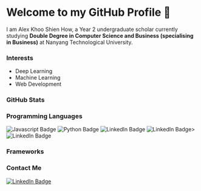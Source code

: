 # Welcome to my GitHub Profile 👋
I am Alex Khoo Shien How, a Year 2 undergraduate scholar currently studying **Double Degree in Computer Science and Business (specialising in Business)** at Nanyang Technological University. 

### Interests
- Deep Learning
- Machine Learning
- Web Development



### GitHub Stats

### Programming Languages
<div id="badges">
    <img src="https://img.shields.io/badge/javascript-grey?style=for-the-badge&logo=javascript" alt="Javascript Badge"/>
    <img src="https://img.shields.io/badge/python-grey?style=for-the-badge&logo=python&logoColor=white" alt="Python Badge"/>
    <img src="https://img.shields.io/badge/r-grey?style=for-the-badge&logo=logoColor=lightblue" alt="LinkedIn Badge"/>
    <img src="https://img.shields.io/badge/LinkedIn-blue?style=for-the-badge&logo=linkedin&logoColor=white" alt="LinkedIn Badge"/>>
    <img src="https://img.shields.io/badge/LinkedIn-blue?style=for-the-badge&logo=linkedin&logoColor=white" alt="LinkedIn Badge"/>
</div>

### Frameworks



### Contact Me
<div id="badges">
  <a href="https://www.linkedin.com/in/alex-khoo-shien-how/">
    <img src="https://img.shields.io/badge/LinkedIn-blue?style=for-the-badge&logo=linkedin&logoColor=white" alt="LinkedIn Badge"/>
  </a>
</div>
